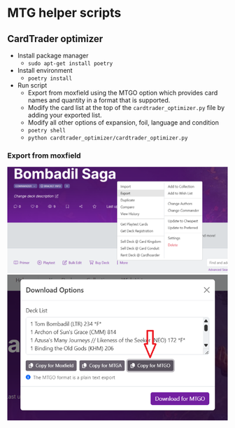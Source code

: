 # MTG helper scripts

## CardTrader optimizer

- Install package manager
  - `sudo apt-get install poetry`
- Install environment
  - `poetry install`
- Run script
  - Export from moxfield using the MTGO option which provides card names and quantity in a format that is supported.
  - Modify the card list at the top of the `cardtrader_optimizer.py` file by adding your exported list.
  - Modify all other options of expansion, foil, language and condition
  - `poetry shell`
  - `python cardtrader_optimizer/cardtrader_optimizer.py`
  


### Export from moxfield
![](./resources/export_menu.png)
![](./resources/export_option.png)

